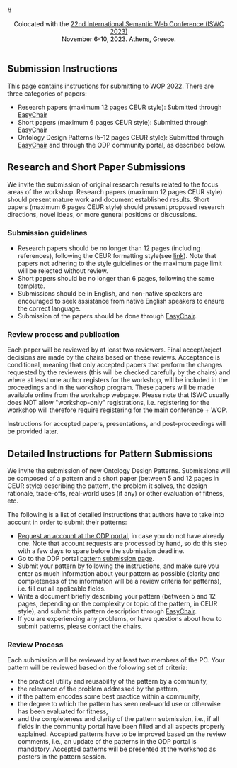 #<center><span style="color:black;text-decoration: none;">Colocated with the <a href="https://iswc2023.semanticweb.org/">22nd International Semantic Web Conference (ISWC 2023)</a></span><br><span style="color:black;text-decoration: none;"> November 6-10, 2023. Athens, Greece.</span> </center><br>


## Submission Instructions

This page contains instructions for submitting to WOP 2022. There are three categories of papers:

- Research papers (maximum 12 pages CEUR style): Submitted through [EasyChair](https://easychair.org/conferences/?conf=wop2023)
- Short papers (maximum 6 pages CEUR style): Submitted through [EasyChair](https://easychair.org/conferences/?conf=wop2023)
- Ontology Design Patterns (5-12 pages CEUR style): Submitted through [EasyChair](https://easychair.org/conferences/?conf=wop2023) and through the ODP community portal, as described below.

## Research and Short Paper Submissions

We invite the submission of original research results related to the focus areas of the workshop. Research papers (maximum 12 pages CEUR style) should present mature work and document established results. Short papers (maximum 6 pages CEUR style) should present proposed research directions, novel ideas, or more general positions or discussions.

### Submission guidelines

- Research papers should be no longer than 12 pages (including references), following the CEUR formatting style(see [link](https://ceurws.wordpress.com/2020/03/31/ceurws-publishes-ceurart-paper-style/)). Note that papers not adhering to the style guidelines or the maximum page limit will be rejected without review.
- Short papers should be no longer than 6 pages, following the same template.
- Submissions should be in English, and non-native speakers are encouraged to seek assistance from native English speakers to ensure the correct language.
- Submission of the papers should be done through [EasyChair](https://easychair.org/conferences/?conf=wop2023).

### Review process and publication

Each paper will be reviewed by at least two reviewers. Final accept/reject decisions are made by the chairs based on these reviews. Acceptance is conditional, meaning that only accepted papers that perform the changes requested by the reviewers (this will be checked carefully by the chairs) and where at least one author registers for the workshop, will be included in the proceedings and in the workshop program. These papers will be made available online from the workshop webpage. Please note that ISWC usually does NOT allow "workshop-only" registrations, i.e. registering for the workshop will therefore require registering for the main conference + WOP.

Instructions for accepted papers, presentations, and post-proceedings will be provided later.

## Detailed Instructions for Pattern Submissions

We invite the submission of new Ontology Design Patterns. Submissions will be composed of a pattern and a short paper (between 5 and 12 pages in CEUR style) describing the pattern, the problem it solves, the design rationale, trade-offs, real-world uses (if any) or other evaluation of fitness, etc.

The following is a list of detailed instructions that authors have to take into account in order to submit their patterns:

- [Request an account at the ODP portal](http://ontologydesignpatterns.org/wiki/Special:RequestAccount), in case you do not have already one. Note that account requests are processed by hand, so do this step with a few days to spare before the submission deadline.
- Go to the ODP portal [pattern submission page](http://ontologydesignpatterns.org/wiki/Submissions:SubmitAPattern).
- Submit your pattern by following the instructions, and make sure you enter as much information about your pattern as possible (clarity and completeness of the information will be a review criteria for patterns), i.e. fill out all applicable fields.
- Write a document briefly describing your pattern (between 5 and 12 pages, depending on the complexity or topic of the pattern, in CEUR style), and submit this pattern description through [EasyChair](https://easychair.org/conferences/?conf=wop2023).
- If you are experiencing any problems, or have questions about how to submit patterns, please contact the chairs.

### Review Process

Each submission will be reviewed by at least two members of the PC. Your pattern will be reviewed based on the following set of criteria:
- the practical utility and reusability of the pattern by a community,
- the relevance of the problem addressed by the pattern,
- if the pattern encodes some best practice within a community,
- the degree to which the pattern has seen real-world use or otherwise has been evaluated for fitness,
- and the completeness and clarity of the pattern submission, i.e., if all fields in the community portal have been filled and all aspects properly explained.
Accepted patterns have to be improved based on the review comments, i.e., an update of the patterns in the ODP portal is mandatory. Accepted patterns will be presented at the workshop as posters in the pattern session.